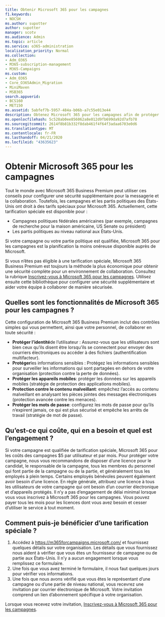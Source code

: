 ```yaml
---
title: Obtenir Microsoft 365 pour les campagnes
f1.keywords:
- NOCSH
ms.author: supotter
author: supotter
manager: scotv
ms.audience: Admin
ms.topic: article
ms.service: o365-administration
localization_priority: Normal
ms.collection:
- Adm_O365
- M365-subscription-management
- M365-Campaigns
ms.custom:
- Adm_O365
- Core_O365Admin_Migration
- MiniMaven
- MSB365
search.appverid:
- BCS160
- MET150
ms.assetid: 5abfef7b-5957-484a-b06b-a7c55e013e44
description: Obtenez Microsoft 365 pour les campagnes afin de protéger votre campagne contre les menaces Cybersecurity pour la messagerie, les données et les communications.
ms.openlocfilehash: 5c528ab0ee856062a8e012d9fb699da92d7afb78
ms.sourcegitcommit: 2614f8b81b332f8dab461f4f64f3adaa6703e0d6
ms.translationtype: MT
ms.contentlocale: fr-FR
ms.lasthandoff: 04/21/2020
ms.locfileid: "43635623"
---
```

# <a name="get-microsoft-365-for-campaigns"></a>Obtenir Microsoft 365 pour les campagnes

Tout le monde avec Microsoft 365 Business Premium peut utiliser ces conseils pour configurer une sécurité supplémentaire pour la messagerie et la collaboration. Toutefois, les campagnes et les partis politiques des États-Unis ont droit à des tarifs spéciaux pour Microsoft 365. Actuellement, cette tarification spéciale est disponible pour :
- Campagnes politiques fédérales américaines (par exemple, campagnes de recherche pour la maison américaine, US Senate ou président)
- Les partis politiques au niveau national aux États-Unis.

Si votre campagne ou votre partie politique est qualifiée, Microsoft 365 pour les campagnes est la planification la moins onéreuse disponible auprès de Microsoft.  

Si vous n’êtes pas éligible à une tarification spéciale, Microsoft 365 Business Premium est toujours la méthode la plus économique pour obtenir une sécurité complète pour un environnement de collaboration. Consultez la rubrique [Inscrivez-vous à Microsoft 365 pour les campagnes](m365-campaigns-sign-up.md). Utilisez ensuite cette bibliothèque pour configurer une sécurité supplémentaire et aider votre équipe à collaborer de manière sécurisée. 

## <a name="what-does-microsoft-365-for-campaigns-include"></a>Quelles sont les fonctionnalités de Microsoft 365 pour les campagnes ?
Cette configuration de Microsoft 365 Business Premium inclut des contrôles simples qui vous permettent, ainsi que votre personnel, de collaborer en toute sécurité : 
- **Protéger l’identité**de l’utilisateur : Assurez-vous que les utilisateurs sont bien ceux qu’ils disent être lorsqu’ils se connectent pour envoyer des courriers électroniques ou accéder à des fichiers (authentification multifacteur).
- **Protéger**les informations sensibles : Protégez les informations sensibles pour surveiller les informations qui sont partagées en dehors de votre organisation (protection contre la perte de données).
- **Protéger les appareils mobiles**: protéger les données sur les appareils mobiles (stratégie de protection des applications mobiles).
- **Protection contre le contenu malveillant**: empêchez l’accès au contenu malveillant en analysant les pièces jointes des messages électroniques (protection avancée contre les menaces).
- **Protéger les mots de passe**: configurez les mots de passe pour qu’ils n’expirent jamais, ce qui est plus sécurisé et empêche les arrêts de travail (stratégie de mot de passe). 


## <a name="what-does-it-cost-who-needs-it-and-what-is-the-commitment"></a>Qu’est-ce qui coûte, qui en a besoin et quel est l’engagement ?
Si votre campagne est qualifiée de tarification spéciale, Microsoft 365 pour les coûts des campagnes $5 par utilisateur et par mois. Pour protéger votre campagne, nous vous recommandons de disposer d’une licence pour le candidat, le responsable de la campagne, tous les membres du personnel qui font partie de la campagne ou de la partie, et généralement tous les employés à plein temps. Certains employés bénévoles peuvent également avoir besoin d’une licence. En règle générale, attribuez une licence à tous les utilisateurs de votre campagne qui ont besoin d’un courrier électronique et d’appareils protégés.
Il n’y a pas d’engagement de délai minimal lorsque vous vous inscrivez à Microsoft 365 pour les campagnes. Vous pouvez payer tous les mois pour les licences dont vous avez besoin et cesser d’utiliser le service à tout moment.

## <a name="how-do-i-qualify-for-special-pricing"></a>Comment puis-je bénéficier d’une tarification spéciale ?

1. Accédez à https://m365forcampaigns.microsoft.com/ et fournissez quelques détails sur votre organisation. Les détails que vous fournissez nous aident à vérifier que vous êtes un fournisseur de campagne ou de partie aux États-Unis. Il n’y a aucun engagement lorsque vous remplissez ce formulaire. 
2. Une fois que vous avez terminé le formulaire, il nous faut quelques jours pour vérifier vos informations. 
3. Une fois que nous avons vérifié que vous êtes le représentant d’une campagne ou d’une partie de niveau national, vous recevrez une invitation par courrier électronique de Microsoft. Votre invitation comprend un lien d’abonnement spécifique à votre organisation. 

Lorsque vous recevez votre invitation, [Inscrivez-vous à Microsoft 365 pour les campagnes](m365-campaigns-sign-up.md).


